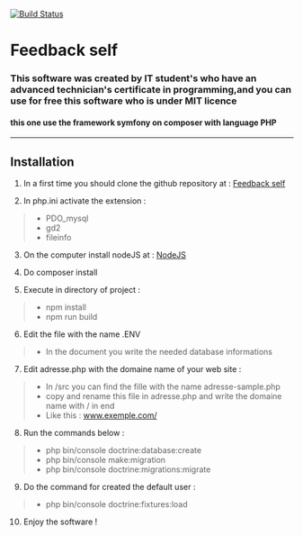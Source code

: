 [![Build Status](https://api.travis-ci.com/ndlaprovidence/self-feedback1.svg?branch=main)](https://travis-ci.com/ndlaprovidence/self-feedback1)

# __**Feedback self**__

### This software was created by IT student's who have an advanced technician's certificate in programming,and you can use for free this software who is under MIT licence

#### this one use the framework symfony on composer with language PHP
---------------------------
## **Installation**

 1. In a first time you should clone the github repository at : [Feedback self](https://github.com/ndlaprovidence/self-feedback1 "software of rating")

1. In php.ini activate the extension :
 >- PDO_mysql
 >- gd2
 >- fileinfo 
3. On the computer install nodeJS at :   [NodeJS](https://nodejs.org)

1. Do composer install 

1. Execute in directory of project :
>- npm install
>- npm run build

6. Edit the file with the name .ENV
>- In the document you write the needed database informations

7. Edit adresse.php with the domaine name of your web site :
>- In /src you can find the fille with the name adresse-sample.php
>- copy and rename this file in adresse.php and write the domaine name with / in end
>- Like this : www.exemple.com/

8. Run the commands below :
>- php bin/console doctrine:database:create
>- php bin/console make:migration
>- php bin/console doctrine:migrations:migrate

9. Do the command for created the default user :
>- php bin/console doctrine:fixtures:load

10. Enjoy the software !


